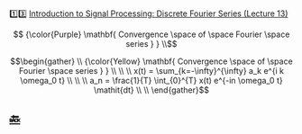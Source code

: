 :one::three: [Introduction to Signal Processing: Discrete Fourier Series (Lecture 13)](https://youtu.be/0mNWR1w_W-k)

```math
   {\color{Purple} \mathbf{ Convergence \space of \space Fourier \space series } } \\
```


```math
\begin{gather}
   \\
   {\color{Yellow} \mathbf{ Convergence \space of \space Fourier \space series } } \\
    \\
    \\
    x(t) = \sum_{k=-\infty}^{\infty} a_k e^{i k \omega_0 t} \\
    \\
    \\
   a_n = \frac{1}{T} \int_{0}^{T} x(t) e^{-in \omega_0 t} \mathit{dt} \\
    \\
\end{gather}
```


## [:back: ](../#round_pushpin-signal-processing-an-introduction)
